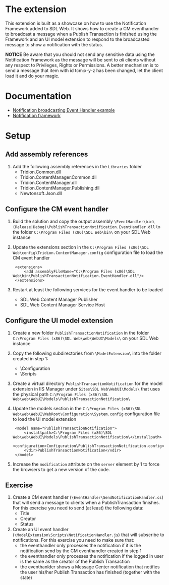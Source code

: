 # The extension
This extension is built as a showcase on how to use the Notification Framework added to SDL Web.
It shows how to create a CM eventhandler to broadcast a message when a Publish Transaction is finished using the Framework and an UI model extension to respond to the broadcasted message to show a notification with the status.

**NOTICE**
Be aware that you should not send any sensitive data using the Notification Framework as the message will be sent to _all_ clients without any respect to Privileges, Rights or Permissions.
A better mechanism is to send a message that item with id tcm:x-y-z has been changed, let the client load it and do your magic.

# Documentation
* [Notification broadcasting Event Handler example](http://docs.sdl.com/LiveContent/content/en-US/SDL%20Web-v5/GUID-897A8CDD-4761-45AE-A716-F984F3472733)
* [Notification framework](http://docs.sdl.com/LiveContent/content/en-US/SDL%20Web-v5/GUID-0282D1DD-748A-49F1-B231-DB8DC89B6AC9)

# Setup
## Add assembly references
1. Add the following assembly references in the `Libraries` folder
    * Tridion.Common.dll
    * Tridion.ContentManager.Common.dll
    * Tridion.ContentManager.dll
    * Tridion.ContentManager.Publishing.dll
    * Newtonsoft.Json.dll
## Configure the CM event handler
1. Build the solution and copy the output assembly `\EventHandler\bin\(Release|Debug)\PublishTransactionNotification.EventHandler.dll` to 
 the folder `C:\Program Files (x86)\SDL Web\bin\` on your SDL Web instance
2. Update the extensions section in the `C:\Program Files (x86)\SDL Web\config\Tridion.ContentManager.config` configuration file to load the CM event handler

        <extensions>
            <add assemblyFileName="C:\Program Files (x86)\SDL Web\bin\PublishTransactionNotification.EventHandler.dll"/>
        </extensions>
3. Restart at least the following services for the event handler to be loaded
    * SDL Web Content Manager Publisher
    * SDL Web Content Manager Service Host

## Configure the UI model extension
1. Create a new folder `PublishTransactionNotification` in the folder `C:\Program Files (x86)\SDL Web\web\WebUI\Models\` on your SDL Web instance
2. Copy the following subdirectories from `\ModelExtension\` into the folder created in step 1:
    * \Configuration
    * \Scripts
3. Create a virtual directory `PublishTransactionNotification` for the model extension in IIS Manager under `Sites\SDL Web\WebUI\Models\` that uses the physical path `C:\Program Files (x86)\SDL Web\web\WebUI\Models\PublishTransactionNotification\`
4. Update the models section in the `C:\Program Files (x86)\SDL Web\web\WebUI\WebRoot\Configuration\System.config` configuration file to load the UI model extension

        <model name="PublishTransactionNotification">
            <installpath>C:\Program Files (x86)\SDL Web\web\WebUI\Models\PublishTransactionNotification\</installpath>
            <configuration>Configuration\PublishTransactionNotification.config</configuration>
            <vdir>PublishTransactionNotification</vdir>
        </model>
5. Increase the `modification` attribute on the `server` element by 1 to force the browsers to get a new version of the code.

## Exercise
1. Create a CM event handler (`\EventHandler\SendNotificationHandler.cs`) that will send a message to clients when a PublishTransaction finishes. For this exercise you need to send (at least) the following data:
    * Title
    * Creator
    * Status   
2. Create an UI event handler (`\ModelExtension\Scripts\NotificationHandler.js`) that will subscribe to notifications. For this exercise you need to make sure that:
    * the eventhandler only processes the notification if it is the notification send by the CM eventhandler created in step 1
    * the eventhandler only processes the notification if the logged in user is the same as the creator of the Publish Transaction
    * the eventhanlder shows a Message Center notification that notifies the user his/her Publish Transaction has finished (together with the state)